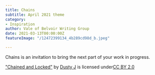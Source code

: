 ```yaml
---
title: Chains
subtitle: April 2021 theme
category:
- Inspiration
author: Vale of Belvoir Writing Group
date: 2021-03-13T00:00:00Z
featureImage: "/12472399134_4b289cd98d_b.jpeg"

---
```

Chains is an invitation to bring the next part of your work in progress.

["Chained and Locked"](https://www.flickr.com/photos/55608722@N06/12472399134) by [Dusty J](https://www.flickr.com/photos/55608722@N06) is licensed under[CC BY 2.0](https://creativecommons.org/licenses/by/2.0/?ref=ccsearch&atype=rich)